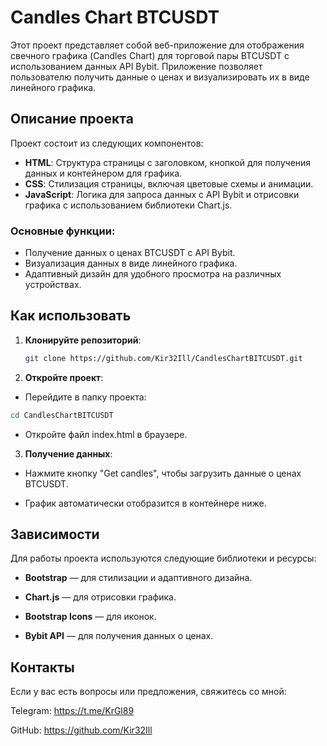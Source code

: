 # Candles Chart BTCUSDT

Этот проект представляет собой веб-приложение для отображения свечного графика (Candles Chart) для торговой пары BTCUSDT с использованием данных API Bybit. Приложение позволяет пользователю получить данные о ценах и визуализировать их в виде линейного графика.

## Описание проекта

Проект состоит из следующих компонентов:
- **HTML**: Структура страницы с заголовком, кнопкой для получения данных и контейнером для графика.
- **CSS**: Стилизация страницы, включая цветовые схемы и анимации.
- **JavaScript**: Логика для запроса данных с API Bybit и отрисовки графика с использованием библиотеки Chart.js.

### Основные функции:
- Получение данных о ценах BTCUSDT с API Bybit.
- Визуализация данных в виде линейного графика.
- Адаптивный дизайн для удобного просмотра на различных устройствах.


## Как использовать

1. **Клонируйте репозиторий**:
   ```bash
   git clone https://github.com/Kir32Ill/CandlesChartBITCUSDT.git
   ```



2. **Откройте проект**:

- Перейдите в папку проекта:
```bash
cd CandlesChartBITCUSDT
```
- Откройте файл index.html в браузере.



3. **Получение данных**:

- Нажмите кнопку "Get candles", чтобы загрузить данные о ценах BTCUSDT.

- График автоматически отобразится в контейнере ниже.


## Зависимости
Для работы проекта используются следующие библиотеки и ресурсы:

- **Bootstrap** — для стилизации и адаптивного дизайна.

- **Chart.js** — для отрисовки графика.

- **Bootstrap Icons** — для иконок.

- **Bybit API** — для получения данных о ценах.



## Контакты
Если у вас есть вопросы или предложения, свяжитесь со мной:

Telegram: https://t.me/KrGl89

GitHub: https://github.com/Kir32Ill


